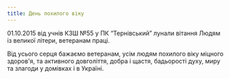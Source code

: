 ```yaml
---
title: День похилого віку
---
```


01.10.2015 від учнів КЗШ №55 у ПК “Тернівський” лунали вітання Людям із великої літери, ветеранам праці.

Від усього серця бажаємо ветеранам, усім людям похилого віку міцного здоров'я, та активного довголіття, добра і щастя, бадьорості духу, миру та злагоди у домівках і в Україні.

<slideshow id="_/72157659194882020" />

<youtube id="rY1SSbvaY14" />
